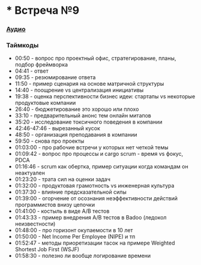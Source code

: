# * Встреча №9

### [Аудио](https://soundcloud.com/oleg-soroka/vstrecha-9)

### Таймкоды

- 00:50 - вопрос про проектный офис, стратегирование, планы, подбор фреймворка
- 04:41 - ответ
- 09:35 - резюмирование ответа
- 11:50 - пример сценария на основе матричной структуры
- 14:40 - поощрение vs централизация инициативы
- 19:38 - оценка перспективности бизнес идеи: стартапы vs некоторые продуктовые компании
- 26:40 - бюджетирование это хорошо или плохо
- 33:10 - предварительный анонс тем онлайн митапов
- 35:20 - исследование токсичного поведения в компании
- 42:46-47:46 - вырезанный кусок
- 48:50 - организация преподавания в компании
- 59:50 - снова про проекты
- 01:03:00 - про рабочие встречи у которых нет четкой темы
- 01:09:42 - вопрос про процессы и cargo scrum - время vs фокус, PDCA
- 01:16:46 - scrum как обертка, пример ситуации когда командам он неактуален
- 01:23:20 - трата сил на оценки задач
- 01:32:00 - продуктовая грамотность vs инженерная культура
- 01:37:30 - влияние предсказательной силы
- 01:39:00 - огорчение от осознания неэффективности действий программистов внизу цепочки
- 01:41:00 - костыль в виде A/B тестов
- 01:43:33 - пример внедрения A/B тестов в Badoo (ледокол неизвестности)
- 01:48:00 - про горизонт окупаемости в 10 лет
- 01:50:00 - Net Income Per Employee (NIPE) и тп
- 01:52:47 - методы приоретизации тасок на примере Weighted Shortest Job First (WSJF) 
- 01:58:30 - полезно ли вообще логирование времени
